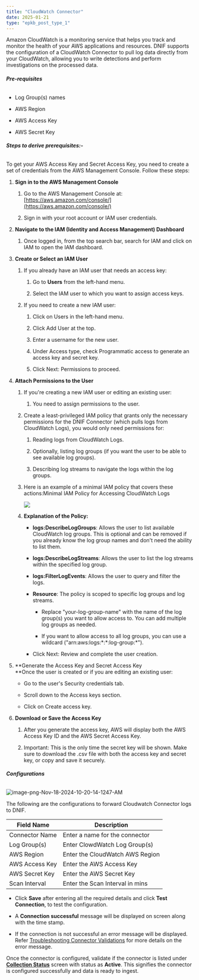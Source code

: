 ```yaml
---
title: "CloudWatch Connector"
date: 2025-01-21
type: "epkb_post_type_1"
---
```


Amazon CloudWatch is a monitoring service that helps you track and monitor the health of your AWS applications and resources. DNIF supports the configuration of a CloudWatch Connector to pull log data directly from your CloudWatch, allowing you to write detections and perform investigations on the processed data.

###### **Pre-requisites**

- Log Group(s) names

- AWS Region

- AWS Access Key

- AWS Secret Key

###### **Steps to derive prerequisites:-**

To get your AWS Access Key and Secret Access Key, you need to create a set of credentials from the AWS Management Console. Follow these steps:

1. **Sign in to the AWS Management Console**
    1. Go to the AWS Management Console at: [https://aws.amazon.com/console/](https://aws.amazon.com/console/)
    
    3. Sign in with your root account or IAM user credentials.

3. **Navigate to the IAM (Identity and Access Management) Dashboard**
    1. Once logged in, from the top search bar, search for IAM and click on IAM to open the IAM dashboard.

5. **Create or Select an IAM User**
    1. If you already have an IAM user that needs an access key:
        1. Go to **Users** from the left-hand menu.
        
        3. Select the IAM user to which you want to assign access keys.
    
    3. If you need to create a new IAM user:
        1. Click on Users in the left-hand menu.
        
        3. Click Add User at the top.
        
        5. Enter a username for the new user.
        
        7. Under Access type, check Programmatic access to generate an access key and secret key.
        
        9. Click Next: Permissions to proceed.

7. **Attach Permissions to the User**
    1. If you're creating a new IAM user or editing an existing user:
        1. You need to assign permissions to the user.
    
    3. Create a least-privileged IAM policy that grants only the necessary permissions for the DNIF Connector (which pulls logs from CloudWatch Logs), you would only need permissions for:
        1. Reading logs from CloudWatch Logs.
        
        3. Optionally, listing log groups (if you want the user to be able to see available log groups).
        
        5. Describing log streams to navigate the logs within the log groups.
    
    5. Here is an example of a minimal IAM policy that covers these actions:Minimal IAM Policy for Accessing CloudWatch Logs  
          
        ![](./images/image-png-Nov-18-2024-10-20-14-1247-AM.png)  
          
        
    
    7. **Explanation of the Policy:**
        
        - **logs:DescribeLogGroups**: Allows the user to list available CloudWatch log groups. This is optional and can be removed if you already know the log group names and don't need the ability to list them.
        
        - **logs:DescribeLogStreams**: Allows the user to list the log streams within the specified log group.
        
        - **logs:FilterLogEvents**: Allows the user to query and filter the logs.
        
        - **Resource**: The policy is scoped to specific log groups and log streams.
            - Replace "your-log-group-name" with the name of the log group(s) you want to allow access to. You can add multiple log groups as needed.
            
            - If you want to allow access to all log groups, you can use a wildcard ("arn:aws:logs:\*:\*:log-group:\*").
        
        - Click Next: Review and complete the user creation.

9. **Generate the Access Key and Secret Access Key  
    **Once the user is created or if you are editing an existing user:
    - Go to the user's Security credentials tab.
    
    - Scroll down to the Access keys section.
    
    - Click on Create access key.

11. **Download or Save the Access Key**
    1. After you generate the access key, AWS will display both the AWS Access Key ID and the AWS Secret Access Key.
    
    3. Important: This is the only time the secret key will be shown. Make sure to download the .csv file with both the access key and secret key, or copy and save it securely.

###### **Configurations**

![image-png-Nov-18-2024-10-20-14-1247-AM](./images/image-png-Nov-18-2024-10-20-14-1247-AM.png)

The following are the configurations to forward Cloudwatch Connector logs to DNIF.

| **Field Name**  | **Description** |
| --- | --- |
| Connector Name | Enter a name for the connector |
| Log Group(s) | Enter ClowdWatch Log Group(s) |
| AWS Region | Enter the CloudWatch AWS Region |
| AWS Access Key | Enter the AWS Access Key |
| AWS Secret Key | Enter the AWS Secret Key |
| Scan Interval | Enter the Scan Interval in mins |

- Click **Save** after entering all the required details and click **Test Connection**, to test the configuration.

- A **Connection successful** message will be displayed on screen along with the time stamp.

- If the connection is not successful an error message will be displayed. Refer [Troubleshooting Connector Validations](https://dnif.it/kb/troubleshooting-and-debugging/troubleshooting-connector-validations/) for more details on the error message.

Once the connector is configured, validate if the connector is listed under **[Collection Status](https://dnif.it/kb/operations/collection-status/)** screen with status as **Active**. This signifies the connector is configured successfully and data is ready to ingest.

